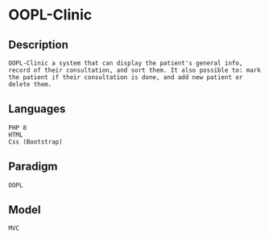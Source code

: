 # OOPL-Clinic

## Description

    OOPL-Clinic a system that can display the patient's general info, record of their consultation, and sort them. It also possible to: mark the patient if their consultation is done, and add new patient or delete them.

## Languages

    PHP 8
    HTML
    Css (Bootstrap)

## Paradigm

    OOPL

## Model

    MVC